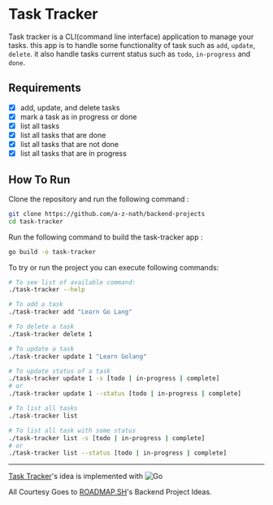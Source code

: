 # Task Tracker

Task tracker is a CLI(command line interface) application to manage your tasks.
this app is to handle some functionality of task such as `add`, `update`, `delete`.
it also handle tasks current status such as `todo`, `in-progress` and `done`.

## Requirements

- [x] add, update, and delete tasks
- [x] mark a task as in progress or done
- [x] list all tasks
- [x] list all tasks that are done
- [x] list all tasks that are not done
- [x] list all tasks that are in progress

## How To Run

Clone the repository and run the following command :

```bash
git clone https://github.com/a-z-nath/backend-projects
cd task-tracker
```

Run the following command to build the task-tracker app :

```bash
go build -o task-tracker
```

To try or run the project you can execute following commands:

```bash
# To see list of available command:
./task-tracker --help

# To add a task
./task-tracker add "Learn Go Lang"

# To delete a task
./task-tracker delete 1

# To update a task
./task-tracker update 1 "Learn Golang"

# To update status of a task
./task-tracker update 1 -s [todo | in-progress | complete]
# or
./task-tracker update 1 --status [todo | in-progress | complete]

# To list all tasks
./task-tracker list

# To list all task with some status
./task-tracker list -s [todo | in-progress | complete]
# or
./task-tracker list --status [todo | in-progress | complete]
```

---

[Task Tracker](https://roadmap.sh/projects/task-tracker)'s idea is implemented with ![Go](https://img.shields.io/badge/go-%2300ADD8.svg?style={display:flex,align-items:center}for-the-badge&logo=go&logoColor=white)

All Courtesy Goes to [ROADMAP.SH](https://roadmap.sh)'s Backend Project Ideas.
